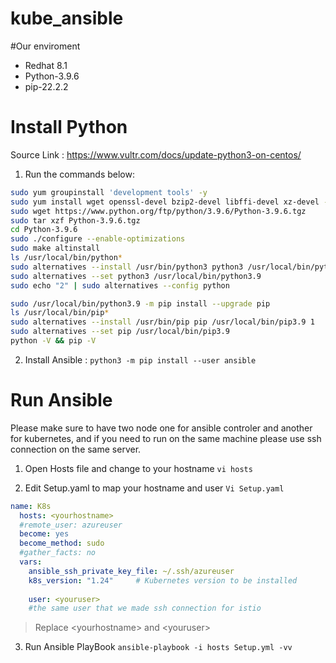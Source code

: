 # kube_ansible
#Our enviroment
- Redhat 8.1
- Python-3.9.6
- pip-22.2.2

# Install Python
Source Link :
https://www.vultr.com/docs/update-python3-on-centos/

 1. Run the commands below:
 ```bash
 sudo yum groupinstall 'development tools' -y 
 sudo yum install wget openssl-devel bzip2-devel libffi-devel xz-devel -y
sudo wget https://www.python.org/ftp/python/3.9.6/Python-3.9.6.tgz
sudo tar xzf Python-3.9.6.tgz
cd Python-3.9.6 
sudo ./configure --enable-optimizations
sudo make altinstall
ls /usr/local/bin/python*
sudo alternatives --install /usr/bin/python3 python3 /usr/local/bin/python3.9 1 
sudo alternatives --set python3 /usr/local/bin/python3.9 
sudo echo "2" | sudo alternatives --config python

sudo /usr/local/bin/python3.9 -m pip install --upgrade pip
ls /usr/local/bin/pip*
sudo alternatives --install /usr/bin/pip pip /usr/local/bin/pip3.9 1 
sudo alternatives --set pip /usr/local/bin/pip3.9
python -V && pip -V
```
 2. Install Ansible : `python3 -m pip install --user ansible`

# Run Ansible
Please make sure to have two node one for ansible controler and another for kubernetes, and if you need to run on the same machine please use ssh connection on the same server.

1. Open Hosts file and change to your hostname
`vi hosts`


 2. Edit Setup.yaml to map your hostname and user
`Vi Setup.yaml`

```yaml
name: K8s
  hosts: <yourhostname>
  #remote_user: azureuser
  become: yes
  become_method: sudo
  #gather_facts: no
  vars:
    ansible_ssh_private_key_file: ~/.ssh/azureuser       
    k8s_version: "1.24"     # Kubernetes version to be installed
    
    user: <youruser> 
    #the same user that we made ssh connection for istio
```

> Replace \<yourhostname> and     \<youruser>

3.  Run Ansible PlayBook 
` ansible-playbook -i hosts Setup.yml -vv `
    


